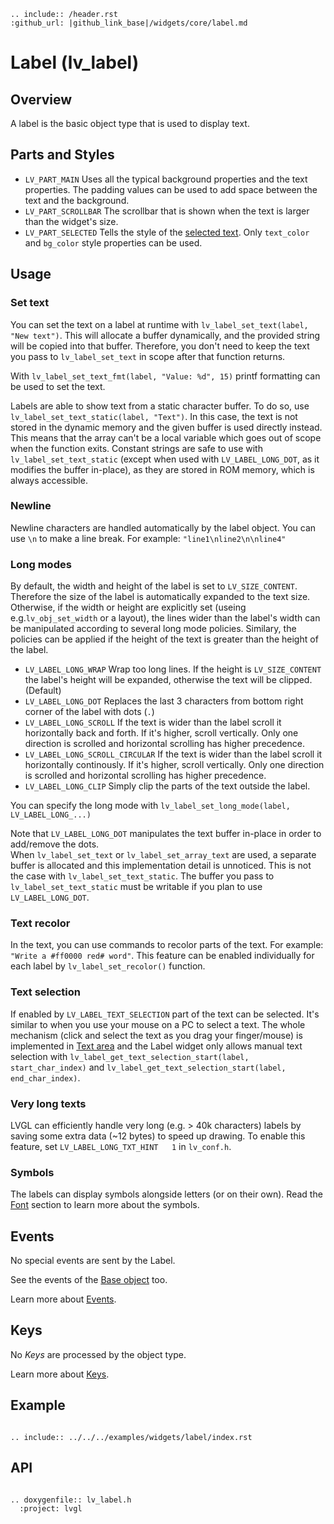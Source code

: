 ```eval_rst
.. include:: /header.rst 
:github_url: |github_link_base|/widgets/core/label.md
```
# Label (lv_label)

## Overview
A label is the basic object type that is used to display text. 

## Parts and Styles
- `LV_PART_MAIN`  Uses all the typical background properties and the text properties.  The padding values can be used to add space between the text and the background.
- `LV_PART_SCROLLBAR` The scrollbar that is shown when the text is larger than the widget's size.
- `LV_PART_SELECTED` Tells the style of the [selected text](#text-selection). Only `text_color` and `bg_color` style properties can be used. 

## Usage

### Set text
You can set the text on a label at runtime with `lv_label_set_text(label, "New text")`. 
This will allocate a buffer dynamically, and the provided string will be copied into that buffer. 
Therefore, you don't need to keep the text you pass to `lv_label_set_text` in scope after that function returns.

With `lv_label_set_text_fmt(label, "Value: %d", 15)` printf formatting can be used to set the text.

Labels are able to show text from a static character buffer.  To do so, use `lv_label_set_text_static(label, "Text")`. 
In this case, the text is not stored in the dynamic memory and the given buffer is used directly instead. 
This means that the array can't be a local variable which goes out of scope when the function exits. 
Constant strings are safe to use with `lv_label_set_text_static` (except when used with `LV_LABEL_LONG_DOT`, as it modifies the buffer in-place), as they are stored in ROM memory, which is always accessible.

### Newline

Newline characters are handled automatically by the label object. You can use `\n` to make a line break. For example: `"line1\nline2\n\nline4"`

### Long modes
By default, the width and height of the label is set to `LV_SIZE_CONTENT`. Therefore the size of the label is automatically expanded to the text size. 
Otherwise, if the width or height are explicitly set (useing  e.g.`lv_obj_set_width` or a layout), the lines wider than the label's width can be manipulated according to several long mode policies. 
Similary, the policies can be applied if the height of the text is greater than the height of the label.
- `LV_LABEL_LONG_WRAP` Wrap too long lines. If the height is `LV_SIZE_CONTENT` the label's height will be expanded, otherwise the text will be clipped. (Default)
- `LV_LABEL_LONG_DOT` Replaces the last 3 characters from bottom right corner of the label with dots (`.`) 
- `LV_LABEL_LONG_SCROLL` If the text is wider than the label scroll it horizontally back and forth. If it's higher, scroll vertically. Only one direction is scrolled and horizontal scrolling has higher precedence.
- `LV_LABEL_LONG_SCROLL_CIRCULAR` If the text is wider than the label scroll it horizontally continously. If it's higher, scroll vertically. Only one direction is scrolled and horizontal scrolling has higher precedence.
- `LV_LABEL_LONG_CLIP` Simply clip the parts of the text outside the label.

You can specify the long mode with `lv_label_set_long_mode(label, LV_LABEL_LONG_...)`

Note that `LV_LABEL_LONG_DOT` manipulates the text buffer in-place in order to add/remove the dots.  
When `lv_label_set_text` or `lv_label_set_array_text` are used, a separate buffer is allocated and this implementation detail is unnoticed. 
This is not the case with `lv_label_set_text_static`. The buffer you pass to `lv_label_set_text_static` must be writable if you plan to use `LV_LABEL_LONG_DOT`.

### Text recolor
In the text, you can use commands to recolor parts of the text. For example: `"Write a #ff0000 red# word"`. 
This feature can be enabled individually for each label by `lv_label_set_recolor()` function. 

### Text selection
If enabled by `LV_LABEL_TEXT_SELECTION` part of the text can be selected. It's similar to when you use your mouse on a PC to select a text. 
The whole mechanism (click and select the text as you drag your finger/mouse) is implemented in [Text area](/widgets/core/textarea) and the Label widget only allows manual text selection with
`lv_label_get_text_selection_start(label, start_char_index)` and `lv_label_get_text_selection_start(label, end_char_index)`.
 
### Very long texts
LVGL can efficiently handle very long (e.g. > 40k characters) labels by saving some extra data (~12 bytes) to speed up drawing. To enable this feature, set `LV_LABEL_LONG_TXT_HINT   1` in `lv_conf.h`.

### Symbols
The labels can display symbols alongside letters (or on their own). Read the [Font](/overview/font) section to learn more about the symbols.

## Events
No special events are sent by the Label.

See the events of the [Base object](/widgets/obj) too.

Learn more about [Events](/overview/event).

## Keys
No *Keys* are processed by the object type.

Learn more about [Keys](/overview/indev).

## Example

```eval_rst

.. include:: ../../../examples/widgets/label/index.rst

```

## API 

```eval_rst

.. doxygenfile:: lv_label.h
  :project: lvgl
        
```

